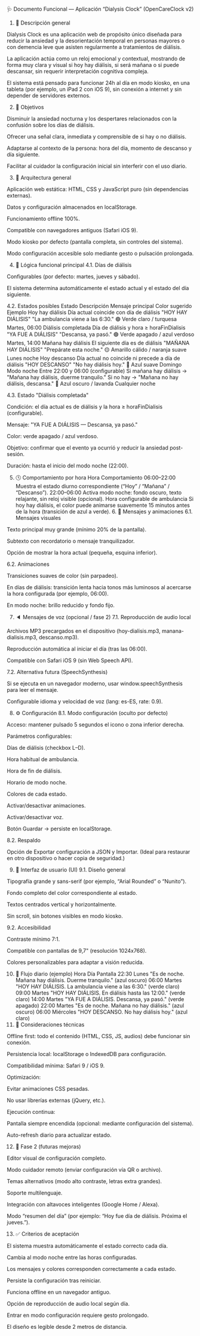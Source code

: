 🩺 Documento Funcional — Aplicación “Dialysis Clock” (OpenCareClock v2)

1. 📘 Descripción general

Dialysis Clock es una aplicación web de propósito único diseñada para reducir la ansiedad y la desorientación temporal en personas mayores o con demencia leve que asisten regularmente a tratamientos de diálisis.

La aplicación actúa como un reloj emocional y contextual, mostrando de forma muy clara y visual si hoy hay diálisis, si será mañana o si puede descansar, sin requerir interpretación cognitiva compleja.

El sistema está pensado para funcionar 24h al día en modo kiosko, en una tableta (por ejemplo, un iPad 2 con iOS 9), sin conexión a internet y sin depender de servidores externos.

2. 🎯 Objetivos

Disminuir la ansiedad nocturna y los despertares relacionados con la confusión sobre los días de diálisis.

Ofrecer una señal clara, inmediata y comprensible de si hay o no diálisis.

Adaptarse al contexto de la persona: hora del día, momento de descanso y día siguiente.

Facilitar al cuidador la configuración inicial sin interferir con el uso diario.

3. 🧱 Arquitectura general

Aplicación web estática: HTML, CSS y JavaScript puro (sin dependencias externas).

Datos y configuración almacenados en localStorage.

Funcionamiento offline 100%.

Compatible con navegadores antiguos (Safari iOS 9).

Modo kiosko por defecto (pantalla completa, sin controles del sistema).

Modo configuración accesible solo mediante gesto o pulsación prolongada.

4. 🧠 Lógica funcional principal
   4.1. Días de diálisis

Configurables (por defecto: martes, jueves y sábado).

El sistema determina automáticamente el estado actual y el estado del día siguiente.

4.2. Estados posibles
Estado Descripción Mensaje principal Color sugerido Ejemplo
Hoy hay diálisis Día actual coincide con día de diálisis "HOY HAY DIÁLISIS"
"La ambulancia viene a las 6:30." 🟢 Verde claro / turquesa Martes, 06:00
Diálisis completada Día de diálisis y hora ≥ horaFinDialisis "YA FUE A DIÁLISIS"
"Descansa, ya pasó." 🟢 Verde apagado / azul verdoso Martes, 14:00
Mañana hay diálisis El siguiente día es de diálisis "MAÑANA HAY DIÁLISIS"
"Prepárate esta noche." 🟡 Amarillo cálido / naranja suave Lunes noche
Hoy descanso Día actual no coincide ni precede a día de diálisis "HOY DESCANSO"
"No hay diálisis hoy." 🔵 Azul suave Domingo
Modo noche Entre 22:00 y 06:00 (configurable) Si mañana hay diálisis → "Mañana hay diálisis, duerme tranquilo."
Si no hay → "Mañana no hay diálisis, descansa." 🌙 Azul oscuro / lavanda Cualquier noche

4.3. Estado "Diálisis completada"

Condición: el día actual es de diálisis y la hora ≥ horaFinDialisis (configurable).

Mensaje: "YA FUE A DIÁLISIS — Descansa, ya pasó."

Color: verde apagado / azul verdoso.

Objetivo: confirmar que el evento ya ocurrió y reducir la ansiedad post-sesión.

Duración: hasta el inicio del modo noche (22:00).

5. 🕓 Comportamiento por hora
   Hora Comportamiento
   06:00–22:00 Muestra el estado diurno correspondiente (“Hoy” / “Mañana” / “Descanso”).
   22:00–06:00 Activa modo noche: fondo oscuro, texto relajante, sin reloj visible (opcional).
   Hora configurable de ambulancia Si hoy hay diálisis, el color puede animarse suavemente 15 minutos antes de la hora (transición de azul a verde). 6. 💬 Mensajes y animaciones
   6.1. Mensajes visuales

Texto principal muy grande (mínimo 20% de la pantalla).

Subtexto con recordatorio o mensaje tranquilizador.

Opción de mostrar la hora actual (pequeña, esquina inferior).

6.2. Animaciones

Transiciones suaves de color (sin parpadeo).

En días de diálisis: transición lenta hacia tonos más luminosos al acercarse la hora configurada (por ejemplo, 06:00).

En modo noche: brillo reducido y fondo fijo.

7. 🔈 Mensajes de voz (opcional / fase 2)
   7.1. Reproducción de audio local

Archivos MP3 precargados en el dispositivo (hoy-dialisis.mp3, manana-dialisis.mp3, descanso.mp3).

Reproducción automática al iniciar el día (tras las 06:00).

Compatible con Safari iOS 9 (sin Web Speech API).

7.2. Alternativa futura (SpeechSynthesis)

Si se ejecuta en un navegador moderno, usar window.speechSynthesis para leer el mensaje.

Configurable idioma y velocidad de voz (lang: es-ES, rate: 0.9).

8. ⚙️ Configuración
   8.1. Modo configuración (oculto por defecto)

Acceso: mantener pulsado 5 segundos el icono o zona inferior derecha.

Parámetros configurables:

Días de diálisis (checkbox L–D).

Hora habitual de ambulancia.

Hora de fin de diálisis.

Horario de modo noche.

Colores de cada estado.

Activar/desactivar animaciones.

Activar/desactivar voz.

Botón Guardar → persiste en localStorage.

8.2. Respaldo

Opción de Exportar configuración a JSON y Importar.
(Ideal para restaurar en otro dispositivo o hacer copia de seguridad.)

9. 📱 Interfaz de usuario (UI)
   9.1. Diseño general

Tipografía grande y sans-serif (por ejemplo, “Arial Rounded” o “Nunito”).

Fondo completo del color correspondiente al estado.

Textos centrados vertical y horizontalmente.

Sin scroll, sin botones visibles en modo kiosko.

9.2. Accesibilidad

Contraste mínimo 7:1.

Compatible con pantallas de 9,7" (resolución 1024x768).

Colores personalizables para adaptar a visión reducida.

10. 🧭 Flujo diario (ejemplo)
    Hora Día Pantalla
    22:30 Lunes "Es de noche. Mañana hay diálisis. Duerme tranquilo." (azul oscuro)
    06:00 Martes "HOY HAY DIÁLISIS. La ambulancia viene a las 6:30." (verde claro)
    09:00 Martes "HOY HAY DIÁLISIS. En diálisis hasta las 12:00." (verde claro)
    14:00 Martes "YA FUE A DIÁLISIS. Descansa, ya pasó." (verde apagado)
    22:00 Martes "Es de noche. Mañana no hay diálisis." (azul oscuro)
    06:00 Miércoles "HOY DESCANSO. No hay diálisis hoy." (azul claro)
11. 🔋 Consideraciones técnicas

Offline first: todo el contenido (HTML, CSS, JS, audios) debe funcionar sin conexión.

Persistencia local: localStorage o IndexedDB para configuración.

Compatibilidad mínima: Safari 9 / iOS 9.

Optimización:

Evitar animaciones CSS pesadas.

No usar librerías externas (jQuery, etc.).

Ejecución continua:

Pantalla siempre encendida (opcional: mediante configuración del sistema).

Auto-refresh diario para actualizar estado.

12. 🧩 Fase 2 (futuras mejoras)

Editor visual de configuración completo.

Modo cuidador remoto (enviar configuración vía QR o archivo).

Temas alternativos (modo alto contraste, letras extra grandes).

Soporte multilenguaje.

Integración con altavoces inteligentes (Google Home / Alexa).

Modo “resumen del día” (por ejemplo: “Hoy fue día de diálisis. Próxima el jueves.”).

13. ✅ Criterios de aceptación

El sistema muestra automáticamente el estado correcto cada día.

Cambia al modo noche entre las horas configuradas.

Los mensajes y colores corresponden correctamente a cada estado.

Persiste la configuración tras reiniciar.

Funciona offline en un navegador antiguo.

Opción de reproducción de audio local según día.

Entrar en modo configuración requiere gesto prolongado.

El diseño es legible desde 2 metros de distancia.
